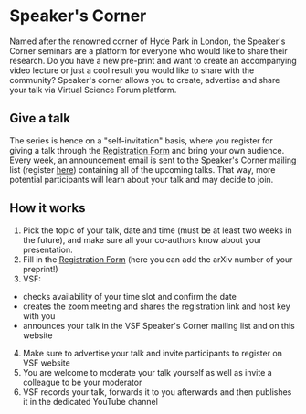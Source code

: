 # Speaker's Corner

Named after the renowned corner of Hyde Park in London, the Speaker's Corner seminars are a platform
for everyone who would like to share their research. Do you have a new pre-print and want to create an accompanying video lecture or just a cool result you would like to share with the community? Speaker's corner allows you to create, advertise and share your talk via Virtual Science Forum platform.

## Give a talk
The series is hence on a "self-invitation" basis, where you register for giving a talk through the [Registration Form](https://github.com/virtualscienceforum/virtualscienceforum/issues/new?template=speakers_corner_application.md) and
bring your own audience. Every week, an announcement email is sent to the Speaker's Corner mailing list (register [here](mailinglist.md)) 
containing all of the upcoming talks. That way, more potential participants will learn about your talk and may decide to join.

## How it works

1. Pick the topic of your talk, date and time (must be at least two weeks in the future), and make sure all your co-authors know about your presentation.
2. Fill in the [Registration Form](https://github.com/virtualscienceforum/virtualscienceforum/issues/new?template=speakers_corner_application.md) (here you can add the arXiv number of your preprint!) 
3. VSF:

  - checks availability of your time slot and confirm the date
  - creates the zoom meeting and shares the registration link and host key with you
  - announces your talk in the VSF Speaker's Corner mailing list and on this website

4. Make sure to advertise your talk and invite participants to register on VSF website
5. You are welcome to moderate your talk yourself as well as invite a colleague to be your moderator
6. VSF records your talk, forwards it to you afterwards and then publishes it in the dedicated YouTube channel


